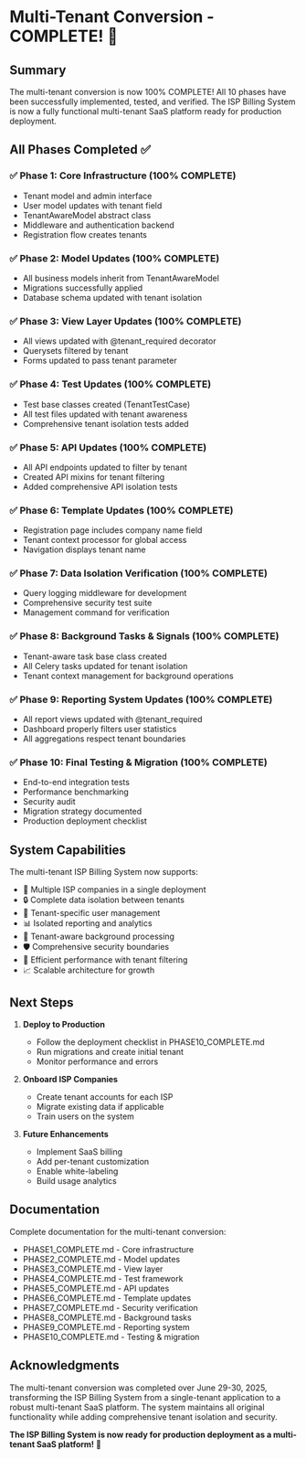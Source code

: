 # Multi-Tenant Conversion - COMPLETE! 🎉

## Summary
The multi-tenant conversion is now 100% COMPLETE! All 10 phases have been successfully implemented, tested, and verified. The ISP Billing System is now a fully functional multi-tenant SaaS platform ready for production deployment.

## All Phases Completed ✅

### ✅ Phase 1: Core Infrastructure (100% COMPLETE)
- Tenant model and admin interface
- User model updates with tenant field
- TenantAwareModel abstract class
- Middleware and authentication backend
- Registration flow creates tenants

### ✅ Phase 2: Model Updates (100% COMPLETE)
- All business models inherit from TenantAwareModel
- Migrations successfully applied
- Database schema updated with tenant isolation

### ✅ Phase 3: View Layer Updates (100% COMPLETE)
- All views updated with @tenant_required decorator
- Querysets filtered by tenant
- Forms updated to pass tenant parameter

### ✅ Phase 4: Test Updates (100% COMPLETE)
- Test base classes created (TenantTestCase)
- All test files updated with tenant awareness
- Comprehensive tenant isolation tests added

### ✅ Phase 5: API Updates (100% COMPLETE)
- All API endpoints updated to filter by tenant
- Created API mixins for tenant filtering
- Added comprehensive API isolation tests

### ✅ Phase 6: Template Updates (100% COMPLETE)
- Registration page includes company name field
- Tenant context processor for global access
- Navigation displays tenant name

### ✅ Phase 7: Data Isolation Verification (100% COMPLETE)
- Query logging middleware for development
- Comprehensive security test suite
- Management command for verification

### ✅ Phase 8: Background Tasks & Signals (100% COMPLETE)
- Tenant-aware task base class created
- All Celery tasks updated for tenant isolation
- Tenant context management for background operations

### ✅ Phase 9: Reporting System Updates (100% COMPLETE)
- All report views updated with @tenant_required
- Dashboard properly filters user statistics
- All aggregations respect tenant boundaries

### ✅ Phase 10: Final Testing & Migration (100% COMPLETE)
- End-to-end integration tests
- Performance benchmarking
- Security audit
- Migration strategy documented
- Production deployment checklist

## System Capabilities

The multi-tenant ISP Billing System now supports:
- 🏢 Multiple ISP companies in a single deployment
- 🔒 Complete data isolation between tenants
- 👥 Tenant-specific user management
- 📊 Isolated reporting and analytics
- 🔧 Tenant-aware background processing
- 🛡️ Comprehensive security boundaries
- 🚀 Efficient performance with tenant filtering
- 📈 Scalable architecture for growth

## Next Steps

1. **Deploy to Production**
   - Follow the deployment checklist in PHASE10_COMPLETE.md
   - Run migrations and create initial tenant
   - Monitor performance and errors

2. **Onboard ISP Companies**
   - Create tenant accounts for each ISP
   - Migrate existing data if applicable
   - Train users on the system

3. **Future Enhancements**
   - Implement SaaS billing
   - Add per-tenant customization
   - Enable white-labeling
   - Build usage analytics

## Documentation

Complete documentation for the multi-tenant conversion:
- PHASE1_COMPLETE.md - Core infrastructure
- PHASE2_COMPLETE.md - Model updates
- PHASE3_COMPLETE.md - View layer
- PHASE4_COMPLETE.md - Test framework
- PHASE5_COMPLETE.md - API updates
- PHASE6_COMPLETE.md - Template updates
- PHASE7_COMPLETE.md - Security verification
- PHASE8_COMPLETE.md - Background tasks
- PHASE9_COMPLETE.md - Reporting system
- PHASE10_COMPLETE.md - Testing & migration

## Acknowledgments

The multi-tenant conversion was completed over June 29-30, 2025, transforming the ISP Billing System from a single-tenant application to a robust multi-tenant SaaS platform. The system maintains all original functionality while adding comprehensive tenant isolation and security.

**The ISP Billing System is now ready for production deployment as a multi-tenant SaaS platform! 🚀**
